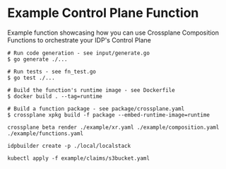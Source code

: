 # Example Control Plane Function

Example function showcasing how you can use Crossplane Composition Functions to orchestrate your IDP's Control Plane

```shell
# Run code generation - see input/generate.go
$ go generate ./...

# Run tests - see fn_test.go
$ go test ./...

# Build the function's runtime image - see Dockerfile
$ docker build . --tag=runtime

# Build a function package - see package/crossplane.yaml
$ crossplane xpkg build -f package --embed-runtime-image=runtime
```

```shell
crossplane beta render ./example/xr.yaml ./example/composition.yaml ./example/functions.yaml
```

```shell
idpbuilder create -p ./local/localstack
```

```shell
kubectl apply -f example/claims/s3bucket.yaml
```